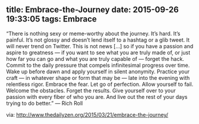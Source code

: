title: Embrace-the-Journey
date: 2015-09-26 19:33:05
tags: Embrace
---

“There is nothing sexy or meme-worthy about the journey. It’s hard. It’s painful. It’s not glossy and doesn’t lend itself to a hashtag or a glib tweet. It will never trend on Twitter. This is not news […] so if you have a passion and aspire to greatness — if you want to see what you are truly made of, or just how far you can go and what you are truly capable of — forget the hack. Commit to the daily pressure that compels infinitesimal progress over time. Wake up before dawn and apply yourself in silent anonymity. Practice your craft — in whatever shape or form that may be — late into the evening with relentless rigor. Embrace the fear. Let go of perfection. Allow yourself to fail. Welcome the obstacles. Forget the results. Give yourself over to your passion with every fiber of who you are. And live out the rest of your days trying to do better.”
— Rich Roll

via: http://www.thedailyzen.org/2015/03/21/embrace-the-journey/